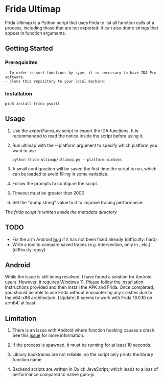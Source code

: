 # Frida Ultimap

Frida Ultimap is a Python script that uses Frida to list all function calls of a process, including those that are not exported. It can also dump strings that appear in function arguments.
## Getting Started
### Prerequisites
    - In order to sort functions by type, it is necessary to have IDA Pro software.
    - clone this repository to your local machine:

### Installation

    pip3 install frida psutil


## Usage

1. Use the *exportFuncs.py* script to export the IDA functions. It is recommended to read the notice inside the script before using it.

2. Run ultimap with the --platform argument to specify which platform you want to use

    `python frida-ultimap/ultimap.py --platform windows`

3. A small configuration will be saved the first time the script is run, which can be loaded to avoid filling in some variables.

4. Follow the prompts to configure the script. 

5. Timeout must be greater than 2000

6. Set the "dump string" value to 0 to improve tracing performance.

*The frida script is written inside the metadata directory*
    



## TODO

- Fix the arm Android [bug](https://github.com/frida/frida/issues/2376) if it has not been fixed already (difficulty: hard)
- Write a tool to compare saved traces (e.g. intersection, only in <trace>, etc.) (difficulty: easy)

## Android 

While the issue is still being resolved, I have found a solution for Android users. However, it requires Windows 11. 
Please follow the [installation](https://forum.xda-developers.com/t/wsa-build-2211-based-on-android-13-with-magisk-root-and-google-play-store.4535473/) instructions provided and then install the APK and Frida. Once completed, you should be able to use Frida without encountering any crashes due to the x64-x86 architecture.
[Update] It seems to work with Frida 16.0.10 on arm64, at least.



## Limitation

1. There is an issue with Android where function hooking causes a crash. See this [issue](https://github.com/frida/frida/issues/2376) for more information.

2. If the process is spawned, it must be running for at least 10 seconds.

3. Library backtraces are not reliable, so the script only prints the library function name

4. Backend scripts are written in Quick JavaScript, which leads to a loss of performance compared to native gum-js

